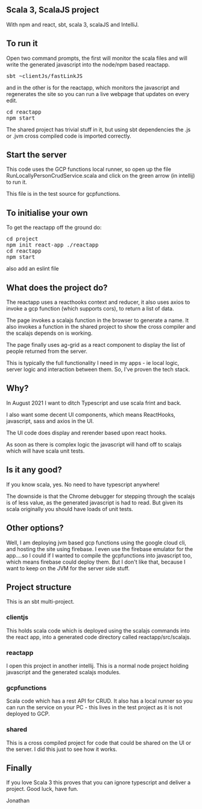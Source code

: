 ## Scala 3, ScalaJS project

With npm and react, sbt, scala 3, scalaJS and IntelliJ.

## To run it

Open two command prompts, the first will monitor the scala files and will write the generated
javascript into the node/npm based reactapp.
<pre>
sbt ~clientJs/fastLinkJS
</pre>

and in the other is for the reactapp, which monitors the javascript and regenerates the site so you 
can run a live webpage that updates on every edit.
<pre>
cd reactapp
npm start
</pre>

The shared project has trivial stuff in it, but using sbt dependencies the .js or .jvm
cross compiled code is imported correctly.

## Start the server

This code uses the GCP functions local runner, so open up the file RunLocallyPersonCrudService.scala
and click on the green arrow (in intellij) to run it.

This file is in the test source for gcpfunctions.

## To initialise your own 

To get the reactapp off the ground do:
<pre>
cd project
npm init react-app ./reactapp
cd reactapp
npm start
</pre>
also add an eslint file

## What does the project do?

The reactapp uses a reacthooks context and reducer, it also uses axios to
invoke a gcp function (which supports cors), to return a list of data.

The page invokes a scalajs function in the browser to generate a name.
It also invokes a function in the shared project to show the cross compiler 
and the scalajs depends on is working.

The page finally uses ag-grid as a react component to display the list of people
returned from the server.

This is typically the full functionality I need in my apps - ie local logic, server logic
and interaction between them.  So, I've proven the tech stack.

## Why?
In August 2021 I want to ditch Typescript and use scala frint and back.

I also want some decent UI components, which means ReactHooks, javascript, sass and axios
in the UI.

The UI code does display and rerender based upon react hooks.

As soon as there is complex logic the javascript will hand off to scalajs which
will have scala unit tests.

## Is it any good?
If you know scala, yes.  No need to have typescript anywhere!  

The downside is that the Chrome debugger for stepping through the scalajs is of
less value, as the generated javascript is had to read.  But given its scala originally you should have loads of unit tests.

## Other options?
Well, I am deploying jvm based gcp functions using the google cloud cli, and hosting the site using firebase.
I even use the firebase emulator for the app....so I could if I wanted to compile the gcpfunctions into javascript too, 
which means firebase could deploy them.   But I don't like that, because I want to keep on the JVM for the server side
stuff.

## Project structure

This is an sbt multi-project.  

### clientjs 
This holds scala code which is deployed using the scalajs commands into the react app,
into a generated code directory called reactapp/src/scalajs.

### reactapp
I open this project in another intellij.  This is a normal node project
holding javascript and the generated scalajs modules.

### gcpfunctions
Scala code which has a rest API for CRUD.  It also has a local runner so you
can run the service on your PC - this lives in the test project as it is not deployed to GCP.

### shared
This is a cross compiled project for code that could be shared on the UI or the server.
I did this just to see how it works.

## Finally

If you love Scala 3 this proves that you can ignore typescript and deliver a project.
Good luck, have fun.

Jonathan